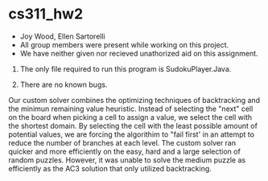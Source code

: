 # cs311_hw2

- Joy Wood, Ellen Sartorelli
- All group members were present while working on this project.
- We have neither given nor recieved unathorized aid on this assignment.

1. The only file required to run this program is SudokuPlayer.Java.

2. There are no known bugs.

Our custom solver combines the optimizing techniques of backtracking and the minimun remaining value heuristic. Instead of selecting the "next" cell on the board when picking a cell to assign a value, we select the cell with the shortest domain. By selecting the cell with the least possible amount of potential values, we are forcing the algorithim to "fail first' in an attempt to reduce the number of branches at each level. The custom solver ran quicker and more efficiently on the easy, hard and a large selection of random puzzles. However, it was unable to solve the medium puzzle as efficiently as the AC3 solution that only utilized backtracking.

